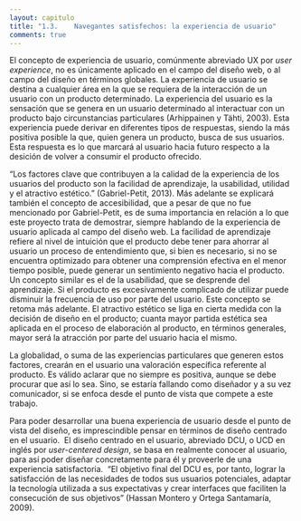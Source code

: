 ```yaml
---
layout: capitulo
title: "1.3.	Navegantes satisfechos: la experiencia de usuario"
comments: true
---
```


El concepto de experiencia de usuario, comúnmente abreviado UX por _user experience_, no es únicamente aplicado en el campo del diseño web, o al campo del diseño en términos globales. La experiencia de usuario se destina a cualquier área en la que se requiera de la interacción de un usuario con un producto determinado. La experiencia del usuario es la sensación que se genera en un usuario determinado
al interactuar con un producto bajo circunstancias particulares (Arhippainen y Tähti, 2003). Esta experiencia puede derivar en diferentes tipos de respuestas, siendo la más positiva posible la que, quien genera un producto, busca de sus usuarios. Esta respuesta es lo que marcará al usuario hacia futuro respecto a la desición de volver a consumir el producto ofrecido.

“Los factores clave que contribuyen a la calidad de la experiencia de los usuarios del producto son la facilidad de aprendizaje, la usabilidad, utilidad y el atractivo estético.” (Gabriel-Petit, 2013). Más adelante se explicará también el concepto de accesibilidad, que a pesar de que no fue mencionado por Gabriel-Petit, es de suma importancia en relación a lo que este proyecto trata de demostrar, siempre hablando de la experiencia de usuario aplicada al campo del diseño web. La facilidad de aprendizaje refiere al nivel de intuición que el producto debe tener para ahorrar al usuario un proceso de entendimiento que, si bien es necesario, si no se encuentra optimizado para obtener una comprensión efectiva en el menor tiempo posible, puede generar un sentimiento negativo hacia el producto. Un concepto similar es el de la usabilidad, que se desprende del aprendizaje. Si el producto es excesivamente complicado de utilizar puede disminuir la frecuencia de uso por parte del usuario. Este concepto se retoma más adelante. El atractivo estético se liga en cierta medida con la decisión de diseño en el producto; cuanta mayor partida estética sea aplicada en el proceso de elaboración al producto, en términos generales, mayor será la atracción por parte del usuario hacia el mismo.

La globalidad, o suma de las experiencias particulares que generen estos factores, crearán en el usuario una valoración específica referente al producto. Es válido aclarar que no siempre es positiva, aunque se debe procurar que así lo sea. Sino, se estaría fallando como diseñador y a su vez comunicador, si se enfoca desde el punto de vista que compete a este trabajo.

Para poder desarrollar una buena experiencia de usuario desde el punto de vista del diseño, es imprescindible pensar en términos de diseño centrado en el usuario.  El diseño centrado en el usuario, abreviado DCU, o UCD en inglés por _user-centered design_, se basa en realmente conocer al usuario, para así poder diseñar concretamente para él y proveerle de una experiencia satisfactoria.  “El objetivo final del DCU es, por tanto, lograr la satisfacción de las necesidades de todos sus usuarios potenciales, adaptar la tecnología utilizada a sus expectativas y crear interfaces que faciliten la consecución de sus objetivos” (Hassan Montero y Ortega Santamaría, 2009).
